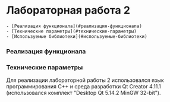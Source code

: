 # Лабораторная работа 2

    - [Реализация функционала](#реализация-функционала)
    - [Технические параметры](#технические-параметры)
    - [Используемые библиотеки](#используемые-библиотеки)

### Реализация функционала


### Технические параметры
Для реализации лабораторной работы 2 использовался язык программирования С++ и среда разработки Qt Creator 4.11.1 (использовался комплект "Desktop Qt 5.14.2 MinGW 32-bit").
